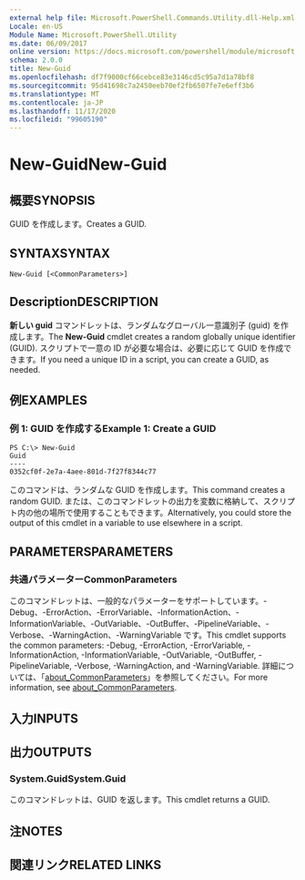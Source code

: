 ```yaml
---
external help file: Microsoft.PowerShell.Commands.Utility.dll-Help.xml
Locale: en-US
Module Name: Microsoft.PowerShell.Utility
ms.date: 06/09/2017
online version: https://docs.microsoft.com/powershell/module/microsoft.powershell.utility/new-guid?view=powershell-7.2&WT.mc_id=ps-gethelp
schema: 2.0.0
title: New-Guid
ms.openlocfilehash: df7f9000cf66cebce83e3146cd5c95a7d1a78bf8
ms.sourcegitcommit: 95d41698c7a2450eeb70ef2fb6507fe7e6eff3b6
ms.translationtype: MT
ms.contentlocale: ja-JP
ms.lasthandoff: 11/17/2020
ms.locfileid: "99605190"
---
```

# <span data-ttu-id="5ded4-102">New-Guid</span><span class="sxs-lookup"><span data-stu-id="5ded4-102">New-Guid</span></span>

## <span data-ttu-id="5ded4-103">概要</span><span class="sxs-lookup"><span data-stu-id="5ded4-103">SYNOPSIS</span></span>
<span data-ttu-id="5ded4-104">GUID を作成します。</span><span class="sxs-lookup"><span data-stu-id="5ded4-104">Creates a GUID.</span></span>

## <span data-ttu-id="5ded4-105">SYNTAX</span><span class="sxs-lookup"><span data-stu-id="5ded4-105">SYNTAX</span></span>

```
New-Guid [<CommonParameters>]
```

## <span data-ttu-id="5ded4-106">Description</span><span class="sxs-lookup"><span data-stu-id="5ded4-106">DESCRIPTION</span></span>

<span data-ttu-id="5ded4-107">**新しい guid** コマンドレットは、ランダムなグローバル一意識別子 (guid) を作成します。</span><span class="sxs-lookup"><span data-stu-id="5ded4-107">The **New-Guid** cmdlet creates a random globally unique identifier (GUID).</span></span>
<span data-ttu-id="5ded4-108">スクリプトで一意の ID が必要な場合は、必要に応じて GUID を作成できます。</span><span class="sxs-lookup"><span data-stu-id="5ded4-108">If you need a unique ID in a script, you can create a GUID, as needed.</span></span>

## <span data-ttu-id="5ded4-109">例</span><span class="sxs-lookup"><span data-stu-id="5ded4-109">EXAMPLES</span></span>

### <span data-ttu-id="5ded4-110">例 1: GUID を作成する</span><span class="sxs-lookup"><span data-stu-id="5ded4-110">Example 1: Create a GUID</span></span>

```
PS C:\> New-Guid
Guid
----
0352cf0f-2e7a-4aee-801d-7f27f8344c77
```

<span data-ttu-id="5ded4-111">このコマンドは、ランダムな GUID を作成します。</span><span class="sxs-lookup"><span data-stu-id="5ded4-111">This command creates a random GUID.</span></span>
<span data-ttu-id="5ded4-112">または、このコマンドレットの出力を変数に格納して、スクリプト内の他の場所で使用することもできます。</span><span class="sxs-lookup"><span data-stu-id="5ded4-112">Alternatively, you could store the output of this cmdlet in a variable to use elsewhere in a script.</span></span>

## <span data-ttu-id="5ded4-113">PARAMETERS</span><span class="sxs-lookup"><span data-stu-id="5ded4-113">PARAMETERS</span></span>

### <span data-ttu-id="5ded4-114">共通パラメーター</span><span class="sxs-lookup"><span data-stu-id="5ded4-114">CommonParameters</span></span>

<span data-ttu-id="5ded4-115">このコマンドレットは、一般的なパラメーターをサポートしています。-Debug、-ErrorAction、-ErrorVariable、-InformationAction、-InformationVariable、-OutVariable、-OutBuffer、-PipelineVariable、-Verbose、-WarningAction、-WarningVariable です。</span><span class="sxs-lookup"><span data-stu-id="5ded4-115">This cmdlet supports the common parameters: -Debug, -ErrorAction, -ErrorVariable, -InformationAction, -InformationVariable, -OutVariable, -OutBuffer, -PipelineVariable, -Verbose, -WarningAction, and -WarningVariable.</span></span> <span data-ttu-id="5ded4-116">詳細については、「[about_CommonParameters](https://go.microsoft.com/fwlink/?LinkID=113216)」を参照してください。</span><span class="sxs-lookup"><span data-stu-id="5ded4-116">For more information, see [about_CommonParameters](https://go.microsoft.com/fwlink/?LinkID=113216).</span></span>

## <span data-ttu-id="5ded4-117">入力</span><span class="sxs-lookup"><span data-stu-id="5ded4-117">INPUTS</span></span>

## <span data-ttu-id="5ded4-118">出力</span><span class="sxs-lookup"><span data-stu-id="5ded4-118">OUTPUTS</span></span>

### <span data-ttu-id="5ded4-119">System.Guid</span><span class="sxs-lookup"><span data-stu-id="5ded4-119">System.Guid</span></span>

<span data-ttu-id="5ded4-120">このコマンドレットは、GUID を返します。</span><span class="sxs-lookup"><span data-stu-id="5ded4-120">This cmdlet returns a GUID.</span></span>

## <span data-ttu-id="5ded4-121">注</span><span class="sxs-lookup"><span data-stu-id="5ded4-121">NOTES</span></span>

## <span data-ttu-id="5ded4-122">関連リンク</span><span class="sxs-lookup"><span data-stu-id="5ded4-122">RELATED LINKS</span></span>

